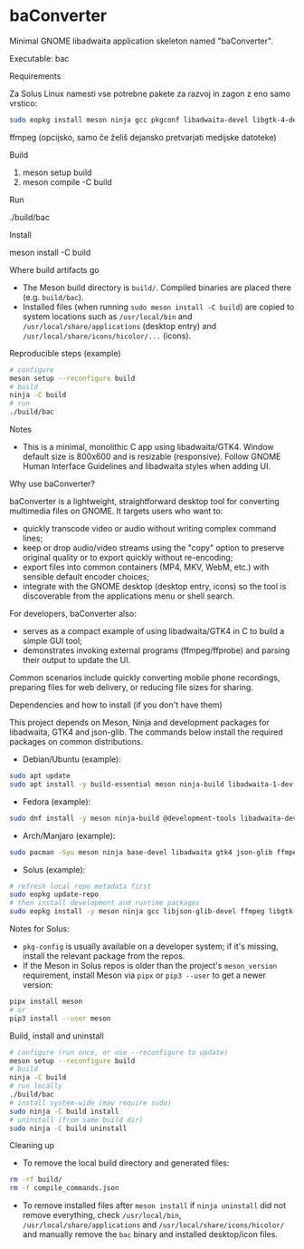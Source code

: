 # baConverter

Minimal GNOME libadwaita application skeleton named "baConverter".

Executable: bac

Requirements

Za Solus Linux namesti vse potrebne pakete za razvoj in zagon z eno samo vrstico:

```sh
sudo eopkg install meson ninja gcc pkgconf libadwaita-devel libgtk-4-devel libjson-glib-devel glib2-devel gobject-introspection-devel gettext-devel
```

ffmpeg (opcijsko, samo če želiš dejansko pretvarjati medijske datoteke)

Build

1. meson setup build
2. meson compile -C build

Run

./build/bac

Install

meson install -C build

Where build artifacts go

- The Meson build directory is `build/`. Compiled binaries are placed there (e.g. `build/bac`).
- Installed files (when running `sudo meson install -C build`) are copied to system locations such as `/usr/local/bin` and `/usr/local/share/applications` (desktop entry) and `/usr/local/share/icons/hicolor/...` (icons).

Reproducible steps (example)

```sh
# configure
meson setup --reconfigure build
# build
ninja -C build
# run
./build/bac
```

Notes
- This is a minimal, monolithic C app using libadwaita/GTK4. Window default size is 800x600 and is resizable (responsive). Follow GNOME Human Interface Guidelines and libadwaita styles when adding UI.

Why use baConverter?

baConverter is a lightweight, straightforward desktop tool for converting multimedia files on GNOME. It targets users who want to:

- quickly transcode video or audio without writing complex command lines;
- keep or drop audio/video streams using the "copy" option to preserve original quality or to export quickly without re-encoding;
- export files into common containers (MP4, MKV, WebM, etc.) with sensible default encoder choices;
- integrate with the GNOME desktop (desktop entry, icons) so the tool is discoverable from the applications menu or shell search.

For developers, baConverter also:

- serves as a compact example of using libadwaita/GTK4 in C to build a simple GUI tool;
- demonstrates invoking external programs (ffmpeg/ffprobe) and parsing their output to update the UI.

Common scenarios include quickly converting mobile phone recordings, preparing files for web delivery, or reducing file sizes for sharing.

Dependencies and how to install (if you don't have them)

This project depends on Meson, Ninja and development packages for libadwaita, GTK4 and json-glib. The commands below install the required packages on common distributions.

- Debian/Ubuntu (example):

```sh
sudo apt update
sudo apt install -y build-essential meson ninja-build libadwaita-1-dev libgtk-4-dev libjson-glib-dev ffmpeg
```

- Fedora (example):

```sh
sudo dnf install -y meson ninja-build @development-tools libadwaita-devel gtk4-devel json-glib-devel ffmpeg
```

- Arch/Manjaro (example):

```sh
sudo pacman -Syu meson ninja base-devel libadwaita gtk4 json-glib ffmpeg
```

- Solus (example):

```sh
# refresh local repo metadata first
sudo eopkg update-repo
# then install development and runtime packages
sudo eopkg install -y meson ninja gcc libjson-glib-devel ffmpeg libgtk-4-devel libadwaita-devel
```

Notes for Solus:
- `pkg-config` is usually available on a developer system; if it's missing, install the relevant package from the repos.
- If the Meson in Solus repos is older than the project's `meson_version` requirement, install Meson via `pipx` or `pip3 --user` to get a newer version:

```sh
pipx install meson
# or
pip3 install --user meson
```

Build, install and uninstall

```sh
# configure (run once, or use --reconfigure to update)
meson setup --reconfigure build
# build
ninja -C build
# run locally
./build/bac
# install system-wide (may require sudo)
sudo ninja -C build install
# uninstall (from same build dir)
sudo ninja -C build uninstall
```

Cleaning up

- To remove the local build directory and generated files:

```sh
rm -rf build/
rm -f compile_commands.json
```

- To remove installed files after `meson install` if `ninja uninstall` did not remove everything, check `/usr/local/bin`, `/usr/local/share/applications` and `/usr/local/share/icons/hicolor/` and manually remove the `bac` binary and installed desktop/icon files.
